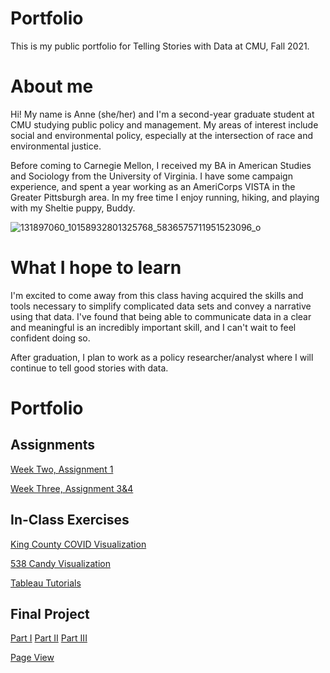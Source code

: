 # Portfolio
This is my public portfolio for Telling Stories with Data at CMU, Fall 2021.

# About me
Hi! My name is Anne (she/her) and I'm a second-year graduate student at CMU studying public policy and management. My areas of interest include social and environmental policy, especially at the intersection of race and environmental justice. 

Before coming to Carnegie Mellon, I received my BA in American Studies and Sociology from the University of Virginia. I have some campaign experience, and spent a year working as an AmeriCorps VISTA in the Greater Pittsburgh area. In my free time I enjoy running, hiking, and playing with my Sheltie puppy, Buddy.

![131897060_10158932801325768_5836575711951523096_o](https://user-images.githubusercontent.com/92963323/138749419-aece330a-36f5-47a7-99fd-8ec6c41f2b4b.jpeg)

# What I hope to learn
I'm excited to come away from this class having acquired the skills and tools necessary to simplify complicated data sets and convey a narrative using that data. I've found that being able to communicate data in a clear and meaningful is an incredibly important skill, and I can't wait to feel confident doing so.

After graduation, I plan to work as a policy researcher/analyst where I will continue to tell good stories with data.

# Portfolio
## Assignments

[Week Two, Assignment 1](/dataviz2.md)

[Week Three, Assignment 3&4](/dataviz3.md)

## In-Class Exercises
[King County COVID Visualization](/kingcountycovid.md)

[538 Candy Visualization](/538candy.md)

[Tableau Tutorials](/tableaututorials.md)
  
## Final Project
[Part I](/final_project_part_1_AnneJensen.md)
[Part II](/final_project_part_2_AnneJensen.md) 
[Part III](/final_project_part_3_AnneJensen.md)

[Page View](https://aej6qm.github.io/Telling-Stories-with-Data/)
 
